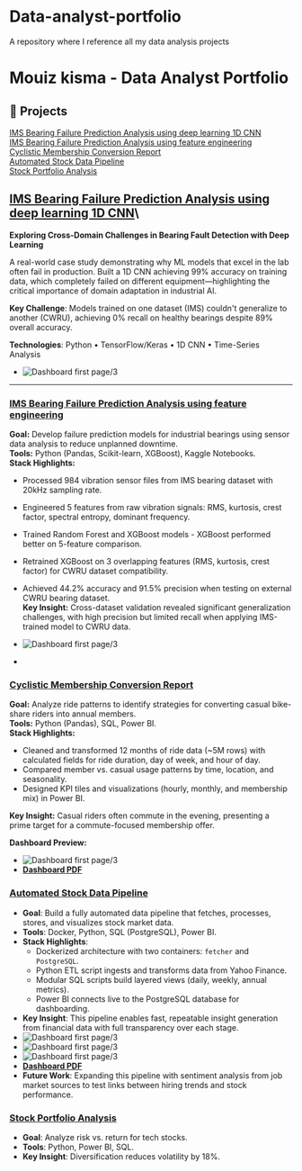 # Data-analyst-portfolio
A repository where I reference all my data analysis projects
# Mouiz kisma - Data Analyst Portfolio  

## 📌 Projects
[IMS Bearing Failure Prediction Analysis using deep learning 1D CNN](<projects/Predictive project/IMS Bearing Failure Prediction Analysis using deep learning 1D CNN/README.md>)\
[IMS Bearing Failure Prediction Analysis using feature engineering](<projects/Predictive project/IMS Bearing Failure Prediction Analysis using feature engineering/README.md>)\
[Cyclistic Membership Conversion Report](<projects/Google Data case study/README.md>)\
[Automated Stock Data Pipeline](projects/stock-pipeline/README.md)\
[Stock Portfolio Analysis](projects/stock-analysis/README.md) 
##
## [IMS Bearing Failure Prediction Analysis using deep learning 1D CNN](<projects/Predictive project/IMS Bearing Failure Prediction Analysis using deep learning 1D CNN>)\
**Exploring Cross-Domain Challenges in Bearing Fault Detection with Deep Learning**

A real-world case study demonstrating why ML models that excel in the lab often fail in production. Built a 1D CNN achieving 99% accuracy on training data, which completely failed on different equipment—highlighting the critical importance of domain adaptation in industrial AI.

**Key Challenge**: Models trained on one dataset (IMS) couldn't generalize to another (CWRU), achieving 0% recall on healthy bearings despite 89% overall accuracy.

**Technologies**: Python • TensorFlow/Keras • 1D CNN • Time-Series Analysis
- ![Dashboard first page/3](<projects/Predictive project/IMS Bearing Failure Prediction Analysis using deep learning 1D CNN/Output and results/bearing_failure_dashboard.png>)

---
### [IMS Bearing Failure Prediction Analysis using feature engineering](<projects/Predictive project/IMS Bearing Failure Prediction Analysis using feature engineering>)
**Goal:** Develop failure prediction models for industrial bearings using sensor data analysis to reduce unplanned downtime.  
**Tools:** Python (Pandas, Scikit-learn, XGBoost), Kaggle Notebooks.  
**Stack Highlights:**  
- Processed 984 vibration sensor files from IMS bearing dataset with 20kHz sampling rate.
- Engineered 5 features from raw vibration signals: RMS, kurtosis, crest factor, spectral entropy, dominant frequency.
- Trained Random Forest and XGBoost models - XGBoost performed better on 5-feature comparison.
- Retrained XGBoost on 3 overlapping features (RMS, kurtosis, crest factor) for CWRU dataset compatibility.
- Achieved 44.2% accuracy and 91.5% precision when testing on external CWRU bearing dataset.  
**Key Insight:** Cross-dataset validation revealed significant generalization challenges, with high precision but limited recall when applying IMS-trained model to CWRU data.

- ![Dashboard first page/3](<projects/Predictive project/IMS Bearing Failure Prediction Analysis using feature engineering/output/Model Performance Dashboard.png>)
- 
### [Cyclistic Membership Conversion Report](<projects/Google Data case study/README.md>)  
**Goal:** Analyze ride patterns to identify strategies for converting casual bike-share riders into annual members.  
**Tools:** Python (Pandas), SQL, Power BI.  
**Stack Highlights:**  
- Cleaned and transformed 12 months of ride data (~5M rows) with calculated fields for ride duration, day of week, and hour of day.  
- Compared member vs. casual usage patterns by time, location, and seasonality.  
- Designed KPI tiles and visualizations (hourly, monthly, and membership mix) in Power BI.  

**Key Insight:** Casual riders often commute in the evening, presenting a prime target for a commute-focused membership offer.

**Dashboard Preview:**  
- ![Dashboard first page/3](<projects/Google Data case study/Final_dashboard/dashboard_screenshot.png>)  
- **[Dashboard PDF](<projects/Google Data case study/Final_dashboard/Cyclistic Member vs Casual Riders Dashboard.pdf>)**

### [Automated Stock Data Pipeline](projects/stock-pipeline/README.md)

- **Goal**: Build a fully automated data pipeline that fetches, processes, stores, and visualizes stock market data.
- **Tools**: Docker, Python, SQL (PostgreSQL), Power BI.
- **Stack Highlights**:
  - Dockerized architecture with two containers: `fetcher` and `PostgreSQL`.
  - Python ETL script ingests and transforms data from Yahoo Finance.
  - Modular SQL scripts build layered views (daily, weekly, annual metrics).
  - Power BI connects live to the PostgreSQL database for dashboarding.
- **Key Insight**: This pipeline enables fast, repeatable insight generation from financial data with full transparency over each stage.
- ![Dashboard first page/3](projects/stock-pipeline/powerbi/svgviewer-png-output.png) 
- ![Dashboard first page/3](projects/stock-pipeline/powerbi/Stock_pipeline_page2.png) 
- ![Dashboard first page/3](projects/stock-pipeline/powerbi/Stock_pipeline_page1.png) 
- **[Dashboard PDF](projects/stock-pipeline/powerbi/stock_pipeline_dashboard.pdf)**
- **Future Work**: Expanding this pipeline with sentiment analysis from job market sources to test links between hiring trends and stock performance.

### [Stock Portfolio Analysis](projects/stock-analysis/README.md)  
- **Goal**: Analyze risk vs. return for tech stocks.  
- **Tools**: Python, Power BI, SQL.  
- **Key Insight**: Diversification reduces volatility by 18%.  
 


